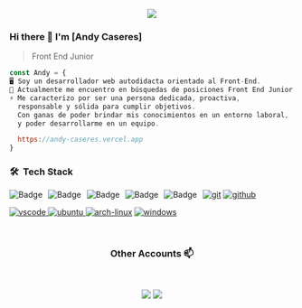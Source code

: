 <p align="center">
  <img src="https://github.com/thompsonemerson/thompsonemerson/raw/master/cover-thompson.png" />
</p>


### Hi there 👋 I'm [Andy Caseres]
> Front End Junior

```javascript
const Andy = {
🖥️ Soy un desarrollador web autodidacta orientado al Front-End.
🔎 Actualmente me encuentro en búsquedas de posiciones Front End Junior
⚡ Me caracterizo por ser una persona dedicada, proactiva,
  responsable y sólida para cumplir objetivos. 
  Con ganas de poder brindar mis conocimientos en un entorno laboral, 
  y poder desarrollarme en un equipo.

  https://andy-caseres.vercel.app
}
```
<h3> 🛠 &nbsp;Tech Stack</h3>


<p>	
   <img alt="Badge" style="float: left; margin-right: 10px;"  src="https://img.shields.io/badge/html5%20-%23E34F26.svg?&style=for-the-badge&logo=html5&logoColor=white"/> 
  <img alt="Badge" style="float: left; margin-right: 10px;"  src="https://img.shields.io/badge/css3%20-%231572B6.svg?&style=for-the-badge&logo=css3&logoColor=white"/>
  <img alt="Badge" style="float: left; margin-right: 10px;"  src="https://img.shields.io/badge/bootstrap%20-%23563D7C.svg?&style=for-the-badge&logo=bootstrap&logoColor=white"/>  
<img alt="Badge" style="float: left; margin-right: 10px;"  src="https://img.shields.io/badge/javascript%20-%23323330.svg?&style=for-the-badge&logo=javascript&logoColor=%23F7DF1E"/> 
<img alt="Badge" style="float: left; margin-right: 10px;" src="https://img.shields.io/badge/react%20-%2320232a.svg?&style=for-the-badge&logo=react&logoColor=%2361DAFB"/>
</p>
<p>
<a href="https://github.com/priyanshumay"><img src="https://img.shields.io/badge/git-F05032.svg?style=for-the-badge&logo=git&logoColor=F05032&labelColor=ffffff" alt="git"></a>
<a href="https://github.com/priyanshumay"><img src="https://img.shields.io/badge/github-black.svg?style=for-the-badge&logo=github&logoColor=black&labelColor=ffffff" alt="github"></a>

<p>
  <a href="https://github.com/priyanshumay">
<img src="https://img.shields.io/badge/vscode-blue.svg?style=for-the-badge&logo=visual-studio-code&labelColor=ffffff&logoColor=blue" alt="vscode">
</a>
<a href="https://github.com/priyanshumay">
<img src="https://img.shields.io/badge/ubuntu-f7873b.svg?style=for-the-badge&logo=ubuntu&labelColor=ffffff&logoColor=f7873b" alt="ubuntu">
</a>
<a href="https://github.com/priyanshumay"><img src="https://img.shields.io/badge/arch-0066cc.svg?style=for-the-badge&logo=arch-linux&logoColor=0066cc&labelColor=ffffff" alt="arch-linux"></a>
<a href="https://github.com/priyanshumay"><img src="https://img.shields.io/badge/windows-3795fa.svg?style=for-the-badge&logo=windows&logoColor=3795fa&labelColor=ffffff" alt="windows"></a>
</p><br>

  
  <h3 align="center"> Other Accounts 📫 </h3>
<br />
<p align="center">
<a href="https://www.linkedin.com/in/andy-caseres-59642420a/"><img src="https://img.shields.io/badge/linkedin-%230077B5.svg?&style=for-the-badge&logo=linkedin&logoColor=white"/></a>
<a href="https://instagram.com/andycaseresdev?r=nametag"><img src="https://img.shields.io/badge/instagram-%23E4405F.svg?&style=for-the-badge&logo=instagram&logoColor=white"/></a>
</p>
  
